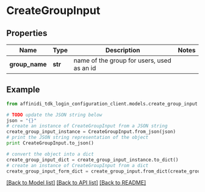 # CreateGroupInput

## Properties

| Name           | Type    | Description                                | Notes |
| -------------- | ------- | ------------------------------------------ | ----- |
| **group_name** | **str** | name of the group for users, used as an id |

## Example

```python
from affinidi_tdk_login_configuration_client.models.create_group_input import CreateGroupInput

# TODO update the JSON string below
json = "{}"
# create an instance of CreateGroupInput from a JSON string
create_group_input_instance = CreateGroupInput.from_json(json)
# print the JSON string representation of the object
print CreateGroupInput.to_json()

# convert the object into a dict
create_group_input_dict = create_group_input_instance.to_dict()
# create an instance of CreateGroupInput from a dict
create_group_input_form_dict = create_group_input.from_dict(create_group_input_dict)
```

[[Back to Model list]](../README.md#documentation-for-models) [[Back to API list]](../README.md#documentation-for-api-endpoints) [[Back to README]](../README.md)
